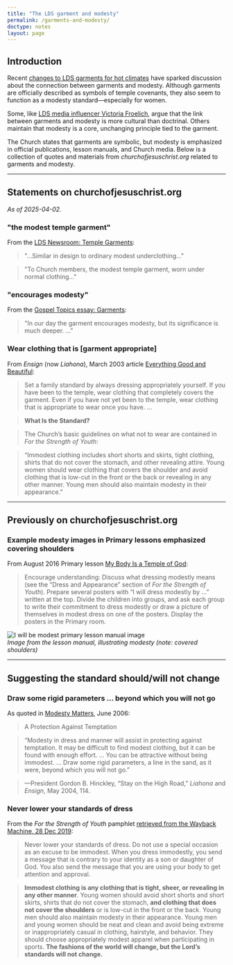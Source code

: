 ```yaml
---
title: "The LDS garment and modesty"
permalink: /garments-and-modesty/
doctype: notes
layout: page
---
```


## Introduction

Recent [changes to LDS garments for hot climates](https://www.sltrib.com/religion/2024/10/17/latter-day-saints-react-news/) have sparked discussion about the connection between garments and modesty. Although garments are officially described as symbols of temple covenants, they also seem to function as a modesty standard—especially for women.

Some, like [LDS media influencer Victoria Froelich](https://www.instagram.com/vikafroelich/reel/DH1e06_yJQN/), argue that the link between garments and modesty is more cultural than doctrinal. Others maintain that modesty is a core, unchanging principle tied to the garment.

The Church states that garments are symbolic, but modesty is emphasized in official publications, lesson manuals, and Church media. Below is a collection of quotes and materials from *churchofjesuschrist.org* related to garments and modesty.

---

## Statements on churchofjesuschrist.org

*As of 2025-04-02.*

### "the modest temple garment"

From the [LDS Newsroom: Temple Garments](https://newsroom.churchofjesuschrist.org/article/temple-garments):

> "...Similar in design to ordinary modest underclothing..."

> "To Church members, the modest temple garment, worn under normal clothing..."

### "encourages modesty"

From the [Gospel Topics essay: Garments](https://www.churchofjesuschrist.org/study/manual/gospel-topics/garments?lang=eng):

> "In our day the garment encourages modesty, but its significance is much deeper. ..."

### Wear clothing that is [garment appropriate]

From *Ensign* (now *Liahona*), March 2003 article [Everything Good and Beautiful](https://www.churchofjesuschrist.org/study/liahona/2003/03/everything-good-and-beautiful?lang=eng):

> Set a family standard by always dressing appropriately yourself. If you have been to the temple, wear clothing that completely covers the garment. Even if you have not yet been to the temple, wear clothing that is appropriate to wear once you have. ...

> **What Is the Standard?**

> The Church’s basic guidelines on what not to wear are contained in *For the Strength of Youth*:

> “Immodest clothing includes short shorts and skirts, tight clothing, shirts that do not cover the stomach, and other revealing attire. Young women should wear clothing that covers the shoulder and avoid clothing that is low-cut in the front or the back or revealing in any other manner. Young men should also maintain modesty in their appearance.”

---

## Previously on churchofjesuschrist.org

### Example modesty images in Primary lessons emphasized covering shoulders

From August 2016 Primary lesson [My Body Is a Temple of God](https://web.archive.org/web/20181010094330/https://www.lds.org/manual/2016-outline-for-sharing-time/august?lang=eng):

> Encourage understanding: Discuss what dressing modestly means (see the “Dress and Appearance” section of *For the Strength of Youth*). Prepare several posters with “I will dress modestly by …” written at the top. Divide the children into groups, and ask each group to write their commitment to dress modestly or draw a picture of themselves in modest dress on one of the posters. Display the posters in the Primary room.

![I will be modest primary lesson manual image](https://web.archive.org/web/20181010094330im_/https://broadcast.lds.org/crowdsource/mobile/images/1437317/79033a3923a244aba4c84cdcfa2dc6f6/460x597.jpg)  
*Image from the lesson manual, illustrating modesty (note: covered shoulders)*

---

## Suggesting the standard should/will not change

### Draw some rigid parameters ... beyond which you will not go

As quoted in [Modesty Matters](https://www.churchofjesuschrist.org/study/ensign/2006/06/modesty-matters?lang=eng), June 2006:

> A Protection Against Temptation

> “Modesty in dress and manner will assist in protecting against temptation. It may be difficult to find modest clothing, but it can be found with enough effort. … You can be attractive without being immodest. … Draw some rigid parameters, a line in the sand, as it were, beyond which you will not go.”

> —President Gordon B. Hinckley, “Stay on the High Road,” *Liahona* and *Ensign*, May 2004, 114.

### Never lower your standards of dress

From the *For the Strength of Youth* pamphlet [retrieved from the Wayback Machine, 28 Dec 2019](https://web.archive.org/web/20220309023153/https://www.churchofjesuschrist.org/bc/content/shared/content/english/pdf/ForTheStrengthOfYouth-eng.pdf?lang=eng):

> Never lower your standards of dress. Do not use a special occasion as an excuse to be immodest. When you dress immodestly, you send a message that is contrary to your identity as a son or daughter of God. You also send the message that you are using your body to get attention and approval.

> **Immodest clothing is any clothing that is tight, sheer, or revealing in any other manner**. Young women should avoid short shorts and short skirts, shirts that do not cover the stomach, **and clothing that does not cover the shoulders** or is low-cut in the front or the back. Young men should also maintain modesty in their appearance. Young men and young women should be neat and clean and avoid being extreme or inappropriately casual in clothing, hairstyle, and behavior. They should choose appropriately modest apparel when participating in sports. **The fashions of the world will change, but the Lord’s standards will not change.**
